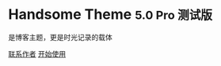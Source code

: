 # Handsome Theme <small>5.0 Pro 测试版</small>

是博客主题，更是时光记录的载体


[联系作者](https://www.ihewro.com/)
[开始使用](/start)

